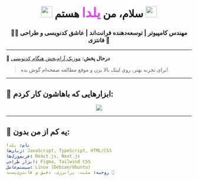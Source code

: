  <h1 align="center">
  <img src="https://em-content.zobj.net/source/telegram/386/sparkles_2728.png" width="30" />
  سلام، من <span style="font-size:36px; font-weight:bold; color:#d946ef;">یلدا</span> هستم
  <img src="https://em-content.zobj.net/source/telegram/386/cherry-blossom_1f338.png" width="30" />
</h1>

<h3 align="center">
  👩‍💻 مهندس کامپیوتر | توسعه‌دهنده فرانت‌اند | عاشق کدنویسی و طراحی فانتزی 🌸
</h3>

---

🎵 <b>درحال پخش:</b> [موزیک آرام‌بخش هنگام کدنویسی](https://www.youtube.com/watch?v=2xg2F7kYOIM&ab_channel=CodeWithMe)  
> برای تجربه بهتر، روی لینک بالا بزن و موقع مطالعه صفحه‌ام گوش بده!

---

## 🧰 ابزارهایی که باهاشون کار کردم:
<div align="center">
  <img src="https://skillicons.dev/icons?i=html,css,js,ts,react,nextjs,nodejs,tailwind,bootstrap,figma,vscode,git,github,linux" />
</div>

---

## 🌈 یه کم از من بدون:
```yaml
نام: یلدا  
زبان‌ها: JavaScript, TypeScript, HTML/CSS  
فریم‌ورک‌ها: React.js, Next.js  
ابزار طراحی: Figma, Tailwind CSS  
سیستم‌عامل: Linux (Debian/Ubuntu)  
روحیه: مثبت، پرانرژی، دقیق و فانتزی‌پسند 🌸
